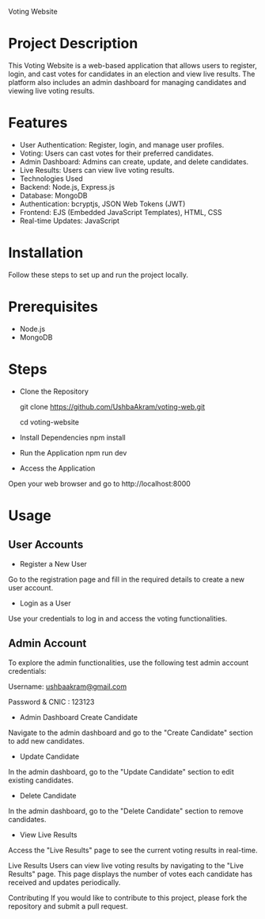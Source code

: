 Voting Website
# Project Description
This Voting Website is a web-based application that allows users to register, login, and cast votes for candidates in an election and view live results. The platform also includes an admin dashboard for managing candidates and viewing live voting results.

# Features
- User Authentication: Register, login, and manage user profiles.
- Voting: Users can cast votes for their preferred candidates.
- Admin Dashboard: Admins can create, update, and delete candidates.
- Live Results: Users can view live voting results.
- Technologies Used
- Backend: Node.js, Express.js
- Database: MongoDB
- Authentication: bcryptjs, JSON Web Tokens (JWT)
- Frontend: EJS (Embedded JavaScript Templates), HTML, CSS
- Real-time Updates: JavaScript
# Installation
Follow these steps to set up and run the project locally.

# Prerequisites
- Node.js
- MongoDB
# Steps
- Clone the Repository

   git clone https://github.com/UshbaAkram/voting-web.git

   cd voting-website

- Install Dependencies
npm install

- Run the Application
npm run dev

- Access the Application

Open your web browser and go to http://localhost:8000


# Usage
## User Accounts
- Register a New User

Go to the registration page and fill in the required details to create a new user account.

- Login as a User

Use your credentials to log in and access the voting functionalities.

## Admin Account
To explore the admin functionalities, use the following test admin account credentials:

Username: ushbaakram@gmail.com

Password & CNIC : 123123
- Admin Dashboard
Create Candidate

Navigate to the admin dashboard and go to the "Create Candidate" section to add new candidates.

- Update Candidate

In the admin dashboard, go to the "Update Candidate" section to edit existing candidates.

- Delete Candidate

In the admin dashboard, go to the "Delete Candidate" section to remove candidates.

- View Live Results

Access the "Live Results" page to see the current voting results in real-time.

Live Results
Users can view live voting results by navigating to the "Live Results" page. This page displays the number of votes each candidate has received and updates periodically.

Contributing
If you would like to contribute to this project, please fork the repository and submit a pull request.

